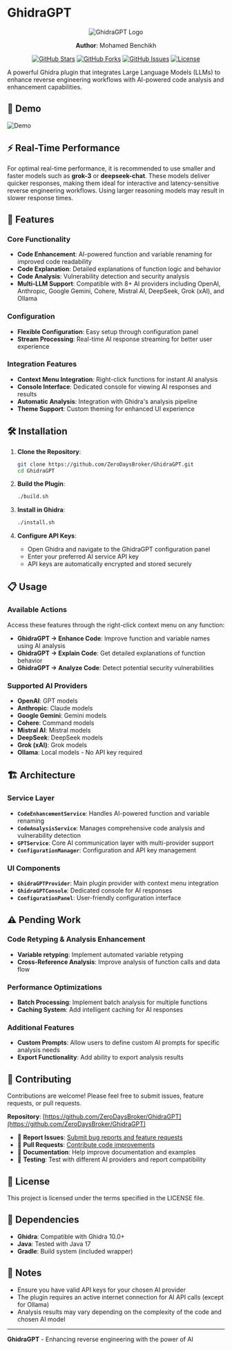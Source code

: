 # GhidraGPT

<div align="center">
  
![GhidraGPT Logo](assets/logo.png)

**Author**: Mohamed Benchikh

[![GitHub Stars](https://img.shields.io/github/stars/ZeroDaysBroker/GhidraGPT?style=social)](https://github.com/ZeroDaysBroker/GhidraGPT/stargazers)
[![GitHub Forks](https://img.shields.io/github/forks/ZeroDaysBroker/GhidraGPT?style=social)](https://github.com/ZeroDaysBroker/GhidraGPT/network)
[![GitHub Issues](https://img.shields.io/github/issues/ZeroDaysBroker/GhidraGPT)](https://github.com/ZeroDaysBroker/GhidraGPT/issues)
[![License](https://img.shields.io/github/license/ZeroDaysBroker/GhidraGPT)](https://github.com/ZeroDaysBroker/GhidraGPT/blob/main/LICENSE)

</div>

A powerful Ghidra plugin that integrates Large Language Models (LLMs) to enhance reverse engineering workflows with AI-powered code analysis and enhancement capabilities.

## 🎥 Demo

![Demo](assets/demo.gif)


## ⚡ Real-Time Performance

For optimal real-time performance, it is recommended to use smaller and faster models such as **grok-3** or **deepseek-chat**. These models deliver quicker responses, making them ideal for interactive and latency-sensitive reverse engineering workflows. Using larger reasoning models may result in slower response times.

## 🚀 Features

### Core Functionality
- **Code Enhancement**: AI-powered function and variable renaming for improved code readability
- **Code Explanation**: Detailed explanations of function logic and behavior
- **Code Analysis**: Vulnerability detection and security analysis
- **Multi-LLM Support**: Compatible with 8+ AI providers including OpenAI, Anthropic, Google Gemini, Cohere, Mistral AI, DeepSeek, Grok (xAI), and Ollama

### Configuration
- **Flexible Configuration**: Easy setup through configuration panel
- **Stream Processing**: Real-time AI response streaming for better user experience

### Integration Features
- **Context Menu Integration**: Right-click functions for instant AI analysis
- **Console Interface**: Dedicated console for viewing AI responses and results
- **Automatic Analysis**: Integration with Ghidra's analysis pipeline
- **Theme Support**: Custom theming for enhanced UI experience

## 🛠️ Installation

1. **Clone the Repository**:
   ```bash
   git clone https://github.com/ZeroDaysBroker/GhidraGPT.git
   cd GhidraGPT
   ```

2. **Build the Plugin**:
   ```bash
   ./build.sh
   ```

3. **Install in Ghidra**:
   ```bash
   ./install.sh
   ```

4. **Configure API Keys**:
   - Open Ghidra and navigate to the GhidraGPT configuration panel
   - Enter your preferred AI service API key
   - API keys are automatically encrypted and stored securely

## 📋 Usage

### Available Actions
Access these features through the right-click context menu on any function:

- **GhidraGPT → Enhance Code**: Improve function and variable names using AI analysis
- **GhidraGPT → Explain Code**: Get detailed explanations of function behavior
- **GhidraGPT → Analyze Code**: Detect potential security vulnerabilities

### Supported AI Providers
- **OpenAI**: GPT models
- **Anthropic**: Claude models
- **Google Gemini**: Gemini models
- **Cohere**: Command models
- **Mistral AI**: Mistral models
- **DeepSeek**: DeepSeek models
- **Grok (xAI)**: Grok models
- **Ollama**: Local models - No API key required

## 🏗️ Architecture

### Service Layer
- **`CodeEnhancementService`**: Handles AI-powered function and variable renaming
- **`CodeAnalysisService`**: Manages comprehensive code analysis and vulnerability detection
- **`GPTService`**: Core AI communication layer with multi-provider support
- **`ConfigurationManager`**: Configuration and API key management

### UI Components
- **`GhidraGPTProvider`**: Main plugin provider with context menu integration
- **`GhidraGPTConsole`**: Dedicated console for AI responses
- **`ConfigurationPanel`**: User-friendly configuration interface

## ⚠️ Pending Work

### Code Retyping & Analysis Enhancement
- **Variable retyping**: Implement automated variable retyping
- **Cross-Reference Analysis**: Improve analysis of function calls and data flow

### Performance Optimizations
- **Batch Processing**: Implement batch analysis for multiple functions
- **Caching System**: Add intelligent caching for AI responses

### Additional Features
- **Custom Prompts**: Allow users to define custom AI prompts for specific analysis needs
- **Export Functionality**: Add ability to export analysis results

## 🤝 Contributing

Contributions are welcome! Please feel free to submit issues, feature requests, or pull requests.

**Repository**: [https://github.com/ZeroDaysBroker/GhidraGPT](https://github.com/ZeroDaysBroker/GhidraGPT)

- 🐛 **Report Issues**: [Submit bug reports and feature requests](https://github.com/ZeroDaysBroker/GhidraGPT/issues)
- 🔧 **Pull Requests**: [Contribute code improvements](https://github.com/ZeroDaysBroker/GhidraGPT/pulls)
- 📖 **Documentation**: Help improve documentation and examples
- 🧪 **Testing**: Test with different AI providers and report compatibility

## 📄 License

This project is licensed under the terms specified in the LICENSE file.

## 🔗 Dependencies

- **Ghidra**: Compatible with Ghidra 10.0+
- **Java**: Tested with Java 17
- **Gradle**: Build system (included wrapper)

## 📝 Notes

- Ensure you have valid API keys for your chosen AI provider
- The plugin requires an active internet connection for AI API calls (except for Ollama)
- Analysis results may vary depending on the complexity of the code and chosen AI model

---

**GhidraGPT** - Enhancing reverse engineering with the power of AI

